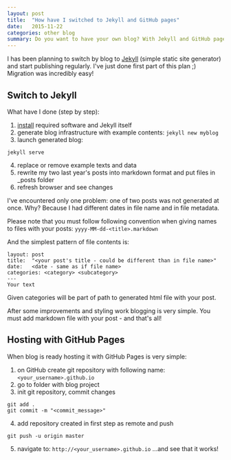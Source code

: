```yaml
---
layout: post
title:  "How have I switched to Jekyll and GitHub pages"
date:   2015-11-22
categories: other blog
summary: Do you want to have your own blog? With Jekyll and GitHub pages it is easier than you think to prepare and lead it.
---
```


I has been planning to switch by blog to [Jekyll](http://jekyllrb.com/) (simple static site generator) and start 
publishing regularly. I've just done first part of this plan ;) Migration was incredibly easy\!

## Switch to Jekyll

What have I done (step by step):

1. [install](http://jekyllrb.com/docs/installation/) required software and Jekyll itself
2. generate blog infrastructure with example contents: `jekyll new myblog`
3. launch generated blog:
``` cd myblog
jekyll serve
```
4. replace or remove example texts and data
5. rewrite my two last year's posts into markdown format and put files in _posts folder
6. refresh browser and see changes

I've encountered only one problem: one of two posts was not generated at once. Why? Because I had different dates in file
name and in file metadata.

Please note that you must follow following convention when giving names to files with your posts:
`yyyy-MM-dd-<title>.markdown`

And the simplest pattern of file contents is: 
```---
layout: post
title:  "<your post's title - could be different than in file name>"
date:   <date - same as if file name>
categories: <category> <subcategory>
---
Your text
```

Given categories will be part of path to generated html file with your post.

After some improvements and styling work blogging is very simple. You must add markdown file with your post - and that's all\!

## Hosting with GitHub Pages

When blog is ready hosting it with GitHub Pages is very simple:

1. on GitHub create git repository with following name:
`<your_username>.github.io`
2. go to folder with blog project
3. init git repository, commit changes
```git init
git add .
git commit -m "<commit_message>"
```
4. add repository created in first step as remote and push
```git remote add origin https://github.com/<your_username>/<your_username>.github.io.git
git push -u origin master
```
5. navigate to: 
`http://<your_username>.github.io`
...and see that it works!